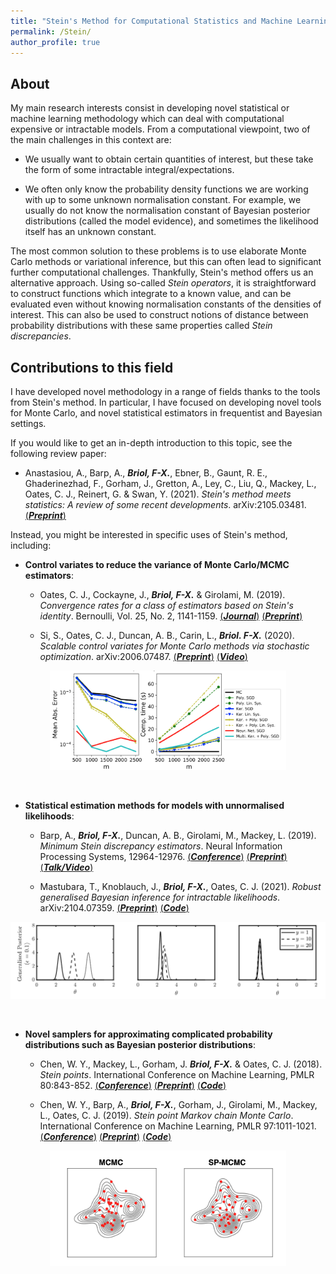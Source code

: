 ```yaml
---
title: "Stein's Method for Computational Statistics and Machine Learning"
permalink: /Stein/
author_profile: true
---
```


## About

My main research interests consist in developing novel statistical or machine learning methodology which can deal with computational expensive or intractable models. From a computational viewpoint, two of the main challenges in this context are: 

* We usually want to obtain certain quantities of interest, but these take the form of some intractable integral/expectations.

* We often only know the probability density functions we are working with up to some unknown normalisation constant. For example, we usually do not know the normalisation constant of Bayesian posterior distributions (called the model evidence), and sometimes the likelihood itself has an unknown constant.

The most common solution to these problems is to use elaborate Monte Carlo methods or variational inference, but this can often lead to significant further computational challenges. Thankfully, Stein's method offers us an alternative approach. Using so-called *Stein operators*, it is straightforward to construct functions which integrate to a known value, and can be evaluated even without knowing normalisation constants of the densities of interest. This can also be used to construct notions of distance between probability distributions with these same properties called *Stein discrepancies*.

## Contributions to this field

I have developed novel methodology in a range of fields thanks to the tools from Stein's method. In particular, I have focused on developing novel tools for Monte Carlo, and novel statistical estimators in frequentist and Bayesian settings. 

If you would like to get an in-depth introduction to this topic, see the following review paper:

   * Anastasiou, A., Barp, A., ***Briol, F-X.***, Ebner, B., Gaunt, R. E., Ghaderinezhad, F., Gorham, J., Gretton, A., Ley, C., Liu, Q., Mackey, L., Oates, C. J., Reinert, G. & Swan, Y. (2021). *Stein's method meets statistics: A review of some recent developments*. arXiv:2105.03481. [(***Preprint***)](https://arxiv.org/abs/2105.03481)


Instead, you might be interested in specific uses of Stein's method, including:
* **Control variates to reduce the variance of Monte Carlo/MCMC estimators**:

  * Oates, C. J., Cockayne, J., ***Briol, F-X.*** & Girolami, M. (2019). *Convergence rates for a class of estimators based on Stein's identity*. Bernoulli, Vol. 25, No. 2, 1141-1159. [(***Journal***)](https://projecteuclid.org/euclid.bj/1551862846) [(***Preprint***)](https://fxbriol.github.io/pdfs/Bernoulli_1551862846.pdf)

  * Si, S., Oates, C. J., Duncan, A. B., Carin, L., ***Briol. F-X.*** (2020). *Scalable control variates for Monte Carlo methods via stochastic optimization*. arXiv:2006.07487. [(***Preprint***)](https://arxiv.org/abs/2006.07487) [(***Video***)](https://www.youtube.com/watch?v=6MheW58gyKA)


<p align="center">
  <img src="/images/Stein-CV.png" alt="Control Variates from Stein's Method" width="75%">
</p>

<br>

* **Statistical estimation methods for models with unnormalised likelihoods**:

  * Barp, A., ***Briol, F-X.***, Duncan, A. B., Girolami, M., Mackey, L. (2019). *Minimum Stein discrepancy estimators*. Neural Information Processing Systems, 12964-12976. [(***Conference***)](https://papers.nips.cc/paper/9457-minimum-stein-discrepancy-estimators) [(***Preprint***)](https://arxiv.org/abs/1906.08283) [(***Talk/Video***)](https://slideslive.com/38917866/minimun-stein-discrepancy-estimators)

  * Mastubara, T., Knoblauch, J., ***Briol, F-X.***, Oates, C. J. (2021). *Robust generalised Bayesian inference for intractable likelihoods*. arXiv:2104.07359. [(***Preprint***)](https://arxiv.org/abs/2104.07359) [(***Code***)](https://github.com/takuomatsubara/KSD-Bayes)

<p align="center">
  <img src="/images/KSD-Bayes.png" alt="Robust inference with KSD-Bayes" width="100%">
</p>

<br>


* **Novel samplers for approximating complicated probability distributions such as Bayesian posterior distributions**:

  * Chen, W. Y., Mackey, L., Gorham, J. ***Briol, F-X.*** & Oates, C. J. (2018). *Stein points*. International Conference on Machine Learning, PMLR 80:843-852. 
[(***Conference***)](http://proceedings.mlr.press/v80/chen18f.html) [(***Preprint***)](https://arxiv.org/abs/1803.10161) [(***Code***)](https://github.com/wilson-ye-chen/stein_points)

  * Chen, W. Y., Barp, A., ***Briol, F-X.***, Gorham, J., Girolami, M., Mackey, L., Oates, C. J. (2019). *Stein point Markov chain Monte Carlo*. International Conference on Machine Learning, PMLR 97:1011-1021. [(***Conference***)](http://proceedings.mlr.press/v97/chen19b.html) [(***Preprint***)](https://arxiv.org/abs/1905.03673) [(***Code***)](https://github.com/wilson-ye-chen/sp-mcmc)


<p align="center">
  <img src="/images/SP.png" alt="Stein Points" width="75%">
</p>


